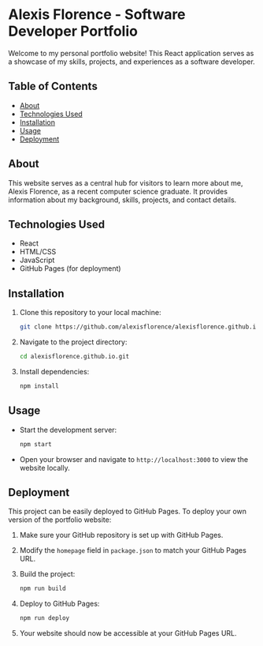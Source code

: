 # Alexis Florence - Software Developer Portfolio

Welcome to my personal portfolio website! This React application serves as a showcase of my skills, projects, and experiences as a software developer.

## Table of Contents

- [About](#about)
- [Technologies Used](#technologies-used)
- [Installation](#installation)
- [Usage](#usage)
- [Deployment](#deployment)

## About

This website serves as a central hub for visitors to learn more about me, Alexis Florence, as a recent computer science graduate. It provides information about my background, skills, projects, and contact details.

## Technologies Used

- React
- HTML/CSS
- JavaScript
- GitHub Pages (for deployment)

## Installation

1. Clone this repository to your local machine:

   ```bash
   git clone https://github.com/alexisflorence/alexisflorence.github.io.git

   ```

2. Navigate to the project directory:

   ```bash
   cd alexisflorence.github.io.git
   ```

3. Install dependencies:

   ```bash
   npm install
   ```

## Usage

- Start the development server:

  ```bash
  npm start
  ```

- Open your browser and navigate to `http://localhost:3000` to view the website locally.

## Deployment

This project can be easily deployed to GitHub Pages. To deploy your own version of the portfolio website:

1. Make sure your GitHub repository is set up with GitHub Pages.
2. Modify the `homepage` field in `package.json` to match your GitHub Pages URL.
3. Build the project:

   ```bash
   npm run build
   ```

4. Deploy to GitHub Pages:

   ```bash
   npm run deploy
   ```

5. Your website should now be accessible at your GitHub Pages URL.
